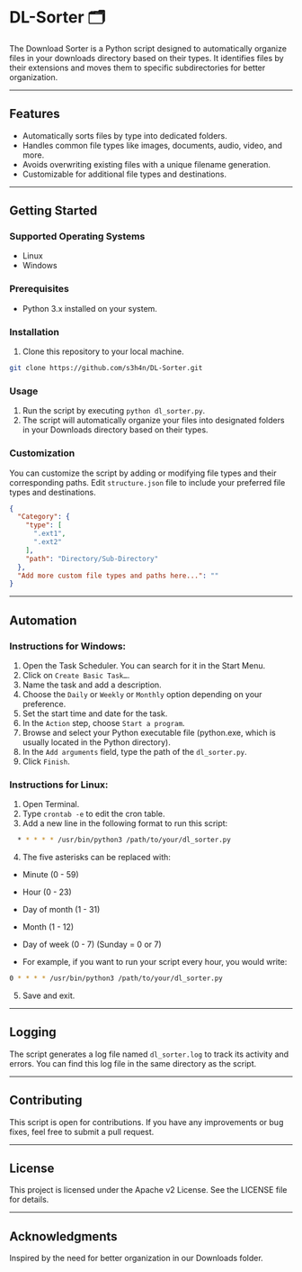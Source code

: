 # DL-Sorter 🗂️

The Download Sorter is a Python script designed to automatically organize files in your downloads directory based on
their types. It identifies files by their extensions and moves them to specific subdirectories for better organization.

---

## Features

- Automatically sorts files by type into dedicated folders.
- Handles common file types like images, documents, audio, video, and more.
- Avoids overwriting existing files with a unique filename generation.
- Customizable for additional file types and destinations.

---

## Getting Started

### Supported Operating Systems

- Linux
- Windows

### Prerequisites

- Python 3.x installed on your system.

### Installation

1. Clone this repository to your local machine.

```bash
git clone https://github.com/s3h4n/DL-Sorter.git
```

### Usage

1. Run the script by executing `python dl_sorter.py`.
2. The script will automatically organize your files into designated folders in your Downloads directory based on their
   types.

### Customization

You can customize the script by adding or modifying file types and their corresponding paths. Edit `structure.json` file
to include your preferred file types and destinations.

```JSON
{
  "Category": {
    "type": [
      ".ext1",
      ".ext2"
    ],
    "path": "Directory/Sub-Directory"
  },
  "Add more custom file types and paths here...": ""
}
```

---

## Automation

### Instructions for Windows:

1. Open the Task Scheduler. You can search for it in the Start Menu.
2. Click on `Create Basic Task…`.
3. Name the task and add a description.
4. Choose the `Daily` or `Weekly` or `Monthly` option depending on your preference.
5. Set the start time and date for the task.
6. In the `Action` step, choose `Start a program`.
7. Browse and select your Python executable file (python.exe, which is usually located in the Python directory).
8. In the `Add arguments` field, type the path of the `dl_sorter.py`.
9. Click `Finish`.

### Instructions for Linux:

1. Open Terminal.
2. Type `crontab -e` to edit the cron table.
3. Add a new line in the following format to run this script:

``` bash
  * * * * * /usr/bin/python3 /path/to/your/dl_sorter.py
```

4. The five asterisks can be replaced with:

- Minute (0 - 59)
- Hour (0 - 23)
- Day of month (1 - 31)
- Month (1 - 12)
- Day of week (0 - 7) (Sunday = 0 or 7)


- For example, if you want to run your script every hour, you would write:

``` bash
0 * * * * /usr/bin/python3 /path/to/your/dl_sorter.py
```

5. Save and exit.

---

## Logging

The script generates a log file named `dl_sorter.log` to track its activity and errors. You can find this log file in
the same directory as the script.

---

## Contributing

This script is open for contributions. If you have any improvements or bug fixes, feel free to submit a pull request.

---

## License

This project is licensed under the Apache v2 License. See the LICENSE file for details.

---

## Acknowledgments

Inspired by the need for better organization in our Downloads folder.
